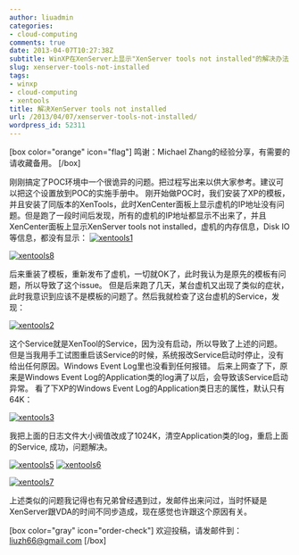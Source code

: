 ```yaml
---
author: liuadmin
categories:
- cloud-computing
comments: true
date: 2013-04-07T10:27:38Z
subtitle: WinXP在XenServer上显示"XenServer tools not installed"的解决办法
slug: xenserver-tools-not-installed
tags:
- winxp
- cloud-computing
- xentools
title: 解决XenServer tools not installed
url: /2013/04/07/xenserver-tools-not-installed/
wordpress_id: 52311
---
```


[box color="orange" icon="flag"]
鸣谢：Michael Zhang的经验分享，有需要的请收藏备用。
[/box]

刚刚搞定了POC环境中一个很诡异的问题。把过程写出来以供大家参考。建议可以把这个设置放到POC的实施手册中。
刚开始做POC时，我们安装了XP的模板，并且安装了同版本的XenTools，此时XenCenter面板上显示虚机的IP地址没有问题。但是跑了一段时间后发现，所有的虚机的IP地址都显示不出来了，并且XenCenter面板上显示XenServer tools not installed，虚机的内存信息，Disk IO等信息，都没有显示：
[![xentools1](http://7bv9gn.com1.z0.glb.clouddn.com/wp-content/uploads/2013/04/xentools1.png)](http://7bv9gn.com1.z0.glb.clouddn.com/wp-content/uploads/2013/04/xentools1.png)

[![xentools8](http://7bv9gn.com1.z0.glb.clouddn.com/wp-content/uploads/2013/04/xentools8.png)](http://7bv9gn.com1.z0.glb.clouddn.com/wp-content/uploads/2013/04/xentools8.png)

后来重装了模板，重新发布了虚机，一切就OK了，此时我认为是原先的模板有问题，所以导致了这个issue。
但是后来跑了几天，某台虚机又出现了类似的症状，此时我意识到应该不是模板的问题了。然后我就检查了这台虚机的Service，发现：

[![xentools2](http://7bv9gn.com1.z0.glb.clouddn.com/wp-content/uploads/2013/04/xentools2.png)](http://7bv9gn.com1.z0.glb.clouddn.com/wp-content/uploads/2013/04/xentools2.png)

这个Service就是XenTool的Service，因为没有启动，所以导致了上述的问题。
但是当我用手工试图重启该Service的时候，系统报改Service启动时停止，没有给出任何原因。Windows Event Log里也没看到任何报错。
后来上网查了下，原来是Windows Event Log的Application类的log满了以后，会导致该Service启动异常。
看了下XP的Windows Event Log的Application类日志的属性，默认只有64K：

[![xentools3](http://7bv9gn.com1.z0.glb.clouddn.com/wp-content/uploads/2013/04/xentools3.png)](http://7bv9gn.com1.z0.glb.clouddn.com/wp-content/uploads/2013/04/xentools3.png)

我把上面的日志文件大小阀值改成了1024K，清空Application类的log，重启上面的Service, 成功，问题解决。

[![xentools5](http://7bv9gn.com1.z0.glb.clouddn.com/wp-content/uploads/2013/04/xentools5.png)](http://7bv9gn.com1.z0.glb.clouddn.com/wp-content/uploads/2013/04/xentools5.png)
[![xentools6](http://7bv9gn.com1.z0.glb.clouddn.com/wp-content/uploads/2013/04/xentools6.png)](http://7bv9gn.com1.z0.glb.clouddn.com/wp-content/uploads/2013/04/xentools6.png)

[![xentools7](http://7bv9gn.com1.z0.glb.clouddn.com/wp-content/uploads/2013/04/xentools7.png)](http://7bv9gn.com1.z0.glb.clouddn.com/wp-content/uploads/2013/04/xentools7.png)

上述类似的问题我记得也有兄弟曾经遇到过，发邮件出来问过，当时怀疑是XenServer跟VDA的时间不同步造成，现在感觉也许跟这个原因有关。

[box color="gray" icon="order-check"]
欢迎投稿，请发邮件到： liuzh66@gmail.com
[/box]
